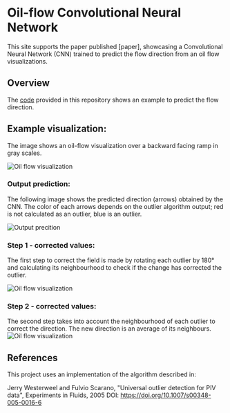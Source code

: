 # Oil-flow Convolutional Neural Network
This site supports the paper published [paper], showcasing a Convolutional Neural Network (CNN) trained to predict the flow direction from an oil flow visualizations. 

## Overview
The [code](https://github.com/aero24xx/OilFlowCNN/blob/main/main.py) provided in this repository shows an example to predict the flow direction.

## Example visualization:
The image shows an oil-flow visualization over a backward facing ramp in gray scales.

![Oil flow visualization](https://github.com/aero24xx/OilFlowCNN/blob/main/image.png "Backward facing ramp")

### Output prediction:
The following image shows the predicted direction (arrows) obtained by the CNN. The color of each arrows depends on the outlier algorithm output; red is not calculated as an outlier, blue is an outlier.  

![Output precition](https://github.com/aero24xx/OilFlowCNN/blob/main/output_0.png "Backward facing ramp")

### Step 1 - corrected values:
The first step to correct the field is made by rotating each outlier by 180° and calculating its neighbourhood to check if the change has corrected the outlier.

![Oil flow visualization](https://github.com/aero24xx/OilFlowCNN/blob/main/output_1.png "Backward facing ramp")

### Step 2 - corrected values:
The second step takes into account the neighbourhood of each outlier to correct the direction. The new direction is an average of its neighbours.
![Oil flow visualization](https://github.com/aero24xx/OilFlowCNN/blob/main/output_2.png "Backward facing ramp")

## References
This project uses an implementation of the algorithm described in:

Jerry Westerweel and Fulvio Scarano, "Universal outlier detection for PIV data", Experiments in Fluids, 2005
DOI: [https://doi.org/10.1007/s00348-005-0016-6 ](https://doi.org/10.1007/s00348-005-0016-6 )